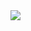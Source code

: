 <img src="https://github-readme-stats.vercel.app/api?username=Pareek-Pawan&&show_icons=true&title_color=FFA500&icon_color=FFA500&text_color=000000&bg_color=#FFFFFF">
